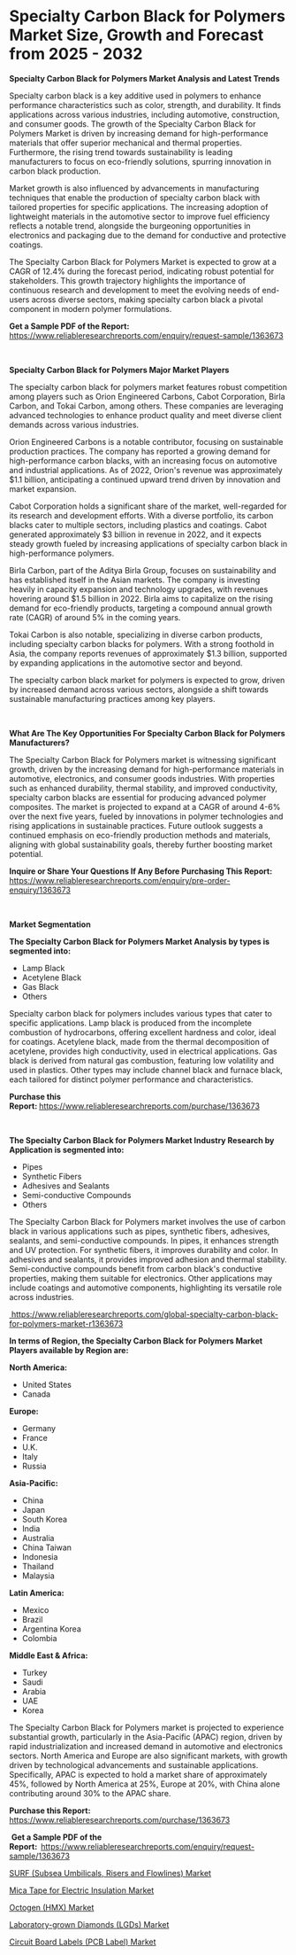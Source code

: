 <p><h1>Specialty Carbon Black for Polymers Market Size, Growth and Forecast from 2025 - 2032</h1></p><p><strong>Specialty Carbon Black for Polymers Market Analysis and Latest Trends</strong></p>
<p><p>Specialty carbon black is a key additive used in polymers to enhance performance characteristics such as color, strength, and durability. It finds applications across various industries, including automotive, construction, and consumer goods. The growth of the Specialty Carbon Black for Polymers Market is driven by increasing demand for high-performance materials that offer superior mechanical and thermal properties. Furthermore, the rising trend towards sustainability is leading manufacturers to focus on eco-friendly solutions, spurring innovation in carbon black production.</p><p>Market growth is also influenced by advancements in manufacturing techniques that enable the production of specialty carbon black with tailored properties for specific applications. The increasing adoption of lightweight materials in the automotive sector to improve fuel efficiency reflects a notable trend, alongside the burgeoning opportunities in electronics and packaging due to the demand for conductive and protective coatings.</p><p>The Specialty Carbon Black for Polymers Market is expected to grow at a CAGR of 12.4% during the forecast period, indicating robust potential for stakeholders. This growth trajectory highlights the importance of continuous research and development to meet the evolving needs of end-users across diverse sectors, making specialty carbon black a pivotal component in modern polymer formulations.</p></p>
<p><strong>Get a Sample PDF of the Report:&nbsp;</strong> <a href="https://www.reliableresearchreports.com/enquiry/request-sample/1363673?utm_campaign=36&utm_medium=2&utm_source=Github&utm_content=ia&utm_term=03022025&utm_id=specialty-carbon-black-for-polymers">https://www.reliableresearchreports.com/enquiry/request-sample/1363673</a></p>
<p>&nbsp;</p>
<p><strong>Specialty Carbon Black for Polymers Major Market Players</strong></p>
<p><p>The specialty carbon black for polymers market features robust competition among players such as Orion Engineered Carbons, Cabot Corporation, Birla Carbon, and Tokai Carbon, among others. These companies are leveraging advanced technologies to enhance product quality and meet diverse client demands across various industries.</p><p>Orion Engineered Carbons is a notable contributor, focusing on sustainable production practices. The company has reported a growing demand for high-performance carbon blacks, with an increasing focus on automotive and industrial applications. As of 2022, Orion's revenue was approximately $1.1 billion, anticipating a continued upward trend driven by innovation and market expansion.</p><p>Cabot Corporation holds a significant share of the market, well-regarded for its research and development efforts. With a diverse portfolio, its carbon blacks cater to multiple sectors, including plastics and coatings. Cabot generated approximately $3 billion in revenue in 2022, and it expects steady growth fueled by increasing applications of specialty carbon black in high-performance polymers.</p><p>Birla Carbon, part of the Aditya Birla Group, focuses on sustainability and has established itself in the Asian markets. The company is investing heavily in capacity expansion and technology upgrades, with revenues hovering around $1.5 billion in 2022. Birla aims to capitalize on the rising demand for eco-friendly products, targeting a compound annual growth rate (CAGR) of around 5% in the coming years.</p><p>Tokai Carbon is also notable, specializing in diverse carbon products, including specialty carbon blacks for polymers. With a strong foothold in Asia, the company reports revenues of approximately $1.3 billion, supported by expanding applications in the automotive sector and beyond.</p><p>The specialty carbon black market for polymers is expected to grow, driven by increased demand across various sectors, alongside a shift towards sustainable manufacturing practices among key players.</p></p>
<p>&nbsp;</p>
<p><strong>What Are The Key Opportunities For Specialty Carbon Black for Polymers Manufacturers?</strong></p>
<p><p>The Specialty Carbon Black for Polymers market is witnessing significant growth, driven by the increasing demand for high-performance materials in automotive, electronics, and consumer goods industries. With properties such as enhanced durability, thermal stability, and improved conductivity, specialty carbon blacks are essential for producing advanced polymer composites. The market is projected to expand at a CAGR of around 4-6% over the next five years, fueled by innovations in polymer technologies and rising applications in sustainable practices. Future outlook suggests a continued emphasis on eco-friendly production methods and materials, aligning with global sustainability goals, thereby further boosting market potential.</p></p>
<p><strong>Inquire or Share Your Questions If Any Before Purchasing This Report:</strong> <a href="https://www.reliableresearchreports.com/enquiry/pre-order-enquiry/1363673?utm_campaign=36&utm_medium=2&utm_source=Github&utm_content=ia&utm_term=03022025&utm_id=specialty-carbon-black-for-polymers">https://www.reliableresearchreports.com/enquiry/pre-order-enquiry/1363673</a></p>
<p>&nbsp;</p>
<p><strong>Market Segmentation</strong></p>
<p><strong>The Specialty Carbon Black for Polymers Market Analysis by types is segmented into:</strong></p>
<p><ul><li>Lamp Black</li><li>Acetylene Black</li><li>Gas Black</li><li>Others</li></ul></p>
<p><p>Specialty carbon black for polymers includes various types that cater to specific applications. Lamp black is produced from the incomplete combustion of hydrocarbons, offering excellent hardness and color, ideal for coatings. Acetylene black, made from the thermal decomposition of acetylene, provides high conductivity, used in electrical applications. Gas black is derived from natural gas combustion, featuring low volatility and used in plastics. Other types may include channel black and furnace black, each tailored for distinct polymer performance and characteristics.</p></p>
<p><strong>Purchase this Report:&nbsp;</strong><a href="https://www.reliableresearchreports.com/purchase/1363673?utm_campaign=36&utm_medium=2&utm_source=Github&utm_content=ia&utm_term=03022025&utm_id=specialty-carbon-black-for-polymers">https://www.reliableresearchreports.com/purchase/1363673</a></p>
<p>&nbsp;</p>
<p><strong>The Specialty Carbon Black for Polymers Market Industry Research by Application is segmented into:</strong></p>
<p><ul><li>Pipes</li><li>Synthetic Fibers</li><li>Adhesives and Sealants</li><li>Semi-conductive Compounds</li><li>Others</li></ul></p>
<p><p>The Specialty Carbon Black for Polymers market involves the use of carbon black in various applications such as pipes, synthetic fibers, adhesives, sealants, and semi-conductive compounds. In pipes, it enhances strength and UV protection. For synthetic fibers, it improves durability and color. In adhesives and sealants, it provides improved adhesion and thermal stability. Semi-conductive compounds benefit from carbon black's conductive properties, making them suitable for electronics. Other applications may include coatings and automotive components, highlighting its versatile role across industries.</p></p>
<p><a href="https://www.reliableresearchreports.com/global-specialty-carbon-black-for-polymers-market-r1363673?utm_campaign=36&utm_medium=2&utm_source=Github&utm_content=ia&utm_term=03022025&utm_id=specialty-carbon-black-for-polymers">&nbsp;https://www.reliableresearchreports.com/global-specialty-carbon-black-for-polymers-market-r1363673</a></p>
<p><strong>In terms of Region, the Specialty Carbon Black for Polymers Market Players available by Region are:</strong></p>
<p>
    <p> <strong> North America: </strong>
        <ul>
            <li>United States</li>
            <li>Canada</li>
        </ul>
        </p> 
    <p> <strong> Europe: </strong>
        <ul>
            <li>Germany</li>
            <li>France</li>
            <li>U.K.</li>
            <li>Italy</li>
            <li>Russia</li>
        </ul>
        </p> 
    <p> <strong> Asia-Pacific: </strong>
        <ul>
            <li>China</li>
            <li>Japan</li>
            <li>South Korea</li>
            <li>India</li>
            <li>Australia</li>
            <li>China Taiwan</li>
            <li>Indonesia</li>
            <li>Thailand</li>
            <li>Malaysia</li>
        </ul>
        </p> 
    <p> <strong> Latin America: </strong>
        <ul>
            <li>Mexico</li>
            <li>Brazil</li>
            <li>Argentina Korea</li>
            <li>Colombia</li>
        </ul>
        </p> 
    <p> <strong> Middle East & Africa: </strong>
        <ul>
            <li>Turkey</li>
            <li>Saudi</li>
            <li>Arabia</li>
            <li>UAE</li>
            <li>Korea</li>
        </ul>
    </p>
    </p>
<p><p>The Specialty Carbon Black for Polymers market is projected to experience substantial growth, particularly in the Asia-Pacific (APAC) region, driven by rapid industrialization and increased demand in automotive and electronics sectors. North America and Europe are also significant markets, with growth driven by technological advancements and sustainable applications. Specifically, APAC is expected to hold a market share of approximately 45%, followed by North America at 25%, Europe at 20%, with China alone contributing around 30% to the APAC share.</p></p>
<p><strong>Purchase this Report: </strong><a href="https://www.reliableresearchreports.com/purchase/1363673?utm_campaign=36&utm_medium=2&utm_source=Github&utm_content=ia&utm_term=03022025&utm_id=specialty-carbon-black-for-polymers">https://www.reliableresearchreports.com/purchase/1363673</a></p>
<p>&nbsp;<strong>Get a Sample PDF of the Report:&nbsp;&nbsp;</strong><a href="https://www.reliableresearchreports.com/enquiry/request-sample/1363673?utm_campaign=36&utm_medium=2&utm_source=Github&utm_content=ia&utm_term=03022025&utm_id=specialty-carbon-black-for-polymers">https://www.reliableresearchreports.com/enquiry/request-sample/1363673</a></p>
<p><strong></strong></p>
<p><p><a href="https://github.com/dierdrecrichton210/Market-Research-Report-List-1/blob/main/surf-subsea-umbilicals-risers-and-flowlines-market.md?utm_campaign=36&utm_medium=2&utm_source=Github&utm_content=ia&utm_term=03022025&utm_id=specialty-carbon-black-for-polymers">SURF (Subsea Umbilicals, Risers and Flowlines) Market</a></p><p><a href="https://github.com/elitasvimal/Market-Research-Report-List-1/blob/main/mica-tape-for-electric-insulation-market.md?utm_campaign=36&utm_medium=2&utm_source=Github&utm_content=ia&utm_term=03022025&utm_id=specialty-carbon-black-for-polymers">Mica Tape for Electric Insulation Market</a></p><p><a href="https://github.com/pelahotayabe/Market-Research-Report-List-1/blob/main/octogen-hmx-market.md?utm_campaign=36&utm_medium=2&utm_source=Github&utm_content=ia&utm_term=03022025&utm_id=specialty-carbon-black-for-polymers">Octogen (HMX) Market</a></p><p><a href="https://github.com/raeezkenedz/Market-Research-Report-List-1/blob/main/laboratory-grown-diamonds-lgds-market.md?utm_campaign=36&utm_medium=2&utm_source=Github&utm_content=ia&utm_term=03022025&utm_id=specialty-carbon-black-for-polymers">Laboratory-grown Diamonds (LGDs) Market</a></p><p><a href="https://github.com/cheryjhonson/Market-Research-Report-List-1/blob/main/circuit-board-labels-pcb-label-market.md?utm_campaign=36&utm_medium=2&utm_source=Github&utm_content=ia&utm_term=03022025&utm_id=specialty-carbon-black-for-polymers">Circuit Board Labels (PCB Label) Market</a></p></p>